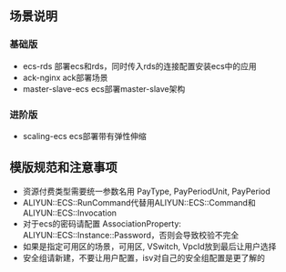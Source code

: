 ## 场景说明
### 基础版
* ecs-rds 部署ecs和rds，同时传入rds的连接配置安装ecs中的应用
* ack-nginx ack部署场景
* master-slave-ecs ecs部署master-slave架构

### 进阶版
* scaling-ecs ecs部署带有弹性伸缩

## 模版规范和注意事项
* 资源付费类型需要统一参数名用 PayType, PayPeriodUnit, PayPeriod
* ALIYUN::ECS::RunCommand代替用ALIYUN::ECS::Command和ALIYUN::ECS::Invocation 
* 对于ecs的密码请配置 AssociationProperty: ALIYUN::ECS::Instance::Password，否则会导致校验不完全
* 如果是指定可用区的场景，可用区, VSwitch, VpcId放到最后让用户选择
* 安全组请新建，不要让用户配置，isv对自己的安全组配置是更了解的
